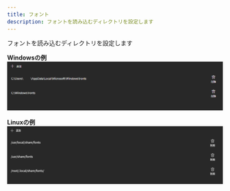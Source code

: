 ```yaml
---
title: フォント
description: フォントを読み込むディレクトリを設定します
---
```


フォントを読み込むディレクトリを設定します

**Windowsの例**
![Windowsでのフォント設定画面の例](_images/font-settings-on-windows.png)

**Linuxの例**
![Linuxでのフォント設定画面の例](_images/font-settings-on-linux.png)